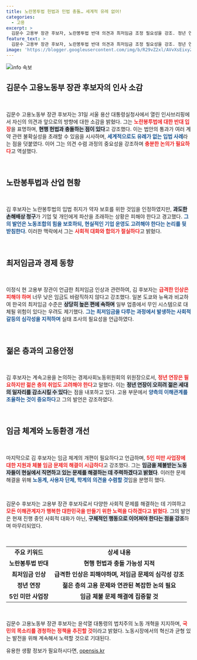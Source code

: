 ```yaml
---
title: 노란봉투법 헌법과 민법 충돌… 세계적 유례 없어!
categories:
  - 고용
excerpt: >
  김문수 고용부 장관 후보자, 노란봉투법 반대 의견과 최저임금 조정 필요성을 강조. 정년 연장 논의는 젊은층 배려해야 한다며 신중한 접근 요구.
feature_text: >
  김문수 고용부 장관 후보자, 노란봉투법 반대 의견과 최저임금 조정 필요성을 강조. 정년 연장 논의는 젊은층 배려해야 한다며 신중한 접근 요구.
image: 'https://blogger.googleusercontent.com/img/b/R29vZ2xl/AVvXsEixyZcFfHzMRdzZMjFBmAUKJYCLCGyLL1o632UiGVXcaFdKo_bkvkuCioo0uUKlGfBVcT3P84aROyZIXSBEx3Aw5nCQ3pTgDom1WDC4m8eifvWiAmWEEVb4x6G_l8C0QH225ldMjyaFvpxGEBGNO37VmDTDMHGhJPq73UglMfDca1-0aw/s1600/blogspot.png'
---
```


<p><img src="https://blogger.googleusercontent.com/img/b/R29vZ2xl/AVvXsEixyZcFfHzMRdzZMjFBmAUKJYCLCGyLL1o632UiGVXcaFdKo_bkvkuCioo0uUKlGfBVcT3P84aROyZIXSBEx3Aw5nCQ3pTgDom1WDC4m8eifvWiAmWEEVb4x6G_l8C0QH225ldMjyaFvpxGEBGNO37VmDTDMHGhJPq73UglMfDca1-0aw/s1600/blogspot.png" alt="info 속보" /></p>

<h2 data-ke-size="size26">김문수 고용노동부 장관 후보자의 인사 소감</h2>

<p data-ke-size="size16">&nbsp;</p>  

<p>김문수 고용노동부 장관 후보자는 31일 서울 용산 대통령실청사에서 열린 인사브리핑에서 자신의 의견과 앞으로의 방향에 대한 소감을 밝혔다. 그는 <b><span style="color: #ee2323;">노란봉투법에 대한 반대 입장</span></b>을 표명하며, <b><span style="background-color: #21538527;">현행 헌법과 충돌하는 점이 있다</span></b>고 강조했다. 이는 법안의 통과가 여러 계약 관련 불확실성을 초래할 수 있음을 시사하며, <b><span style="color: #1a5490;">세계적으로도 유례가 없는 입법 사례</span></b>라는 점을 덧붙였다. 이어 그는 의견 수렴 과정의 중요성을 강조하며 <b><span style="color: #ee2323;">충분한 논의가 필요하다</span></b>고 역설했다. </p>

<p data-ke-size="size16">&nbsp;</p>  

<h2 data-ke-size="size26">노란봉투법과 산업 현황</h2> 

<p data-ke-size="size16">&nbsp;</p>  

<p>김 후보자는 노란봉투법의 입법 취지가 약자 보호를 위한 것임을 인정하였지만, <b><span style="background-color: #21538527;">과도한 손해배상 청구</span></b>가 기업 및 개인에게 파산을 초래하는 상황은 피해야 한다고 경고했다. <b><span style="color: #1a5490;">그의 발언은 노동조합의 힘을 보호하되, 현실적인 기업 운영도 고려해야 한다는 논리를 뒷받침한다</span></b>. 이러한 맥락에서 그는 <b><span style="color: #ee2323;">사회적 대화와 합의가 절실하다</span></b>고 밝혔다.</p>

<p data-ke-size="size16">&nbsp;</p>  

<h2 data-ke-size="size26">최저임금과 경제 동향</h2> 

<p data-ke-size="size16">&nbsp;</p>  

<p>이정식 현 고용부 장관이 언급한 최저임금 인상과 관련하여, 김 후보자는 <b><span style="color: #ee2323;">급격한 인상은 피해야 하며</span></b> 너무 낮은 임금도 바람직하지 않다고 강조했다. 일본 도쿄와 뉴욕과 비교하여 한국의 최저임금 수준은 <b><span style="background-color: #21538527;">상당히 높은 편에 속하며</span></b> 일부 업종에서 무인 시스템으로 대체될 위험이 있다는 우려도 제기했다. <b><span style="color: #1a5490;">그는 최저임금을 다루는 과정에서 발생하는 사회적 갈등의 심각성을 지적하며</span></b> 실태 조사의 필요성을 언급하였다. </p>

<p data-ke-size="size16">&nbsp;</p>  

<h2 data-ke-size="size26">젊은 층과의 고용안정</h2> 

<p data-ke-size="size16">&nbsp;</p>  

<p>김 후보자는 계속고용을 논의하는 경제사회노동위원회의 위원장으로서, <b><span style="color: #ee2323;">정년 연장은 필요하지만 젊은 층의 취업도 고려해야 한다</span></b>고 말했다. 이는 <b><span style="background-color: #21538527;">정년 연장이 오히려 젊은 세대의 일자리를 감소시킬 수 있다</span></b>는 점을 내포하고 있다. 고용 부문에서 <b><span style="color: #1a5490;">양측의 이해관계를 조율하는 것이 중요하다</span></b>고 그의 발언은 강조하였다.</p>

<p data-ke-size="size16">&nbsp;</p>  

<h2 data-ke-size="size26">임금 체계와 노동환경 개선</h2> 

<p data-ke-size="size16">&nbsp;</p>  

<p>마지막으로 김 후보자는 임금 체계의 개편이 필요하다고 언급하며, <b><span style="color: #ee2323;">5인 미만 사업장에 대한 지원과 체불 임금 문제의 해결이 시급하다</span></b>고 강조했다. 그는 <b><span style="background-color: #21538527;">임금을 체불받는 노동자들이 현실에서 직면하고 있는 문제를 해결하는 데 주력하겠다고 밝혔다</span></b>. 이러한 문제 해결을 위해 <b><span style="color: #1a5490;">노동계, 사용자 단체, 학계의 의견을 수렴할 것</span></b>임을 분명히 했다.</p>

<p data-ke-size="size16">&nbsp;</p>  

<p>김문수 후보자는 고용부 장관 후보자로서 다양한 사회적 문제를 해결하는 데 기여하고 <b><span style="color: #ee2323;">모든 이해관계자가 행복한 대한민국을 만들기 위한 노력을 다하겠다고 밝혔다</span></b>. 그의 발언은 현재 진행 중인 사회적 대화가 아닌, <b><span style="background-color: #21538527;">구체적인 행동으로 이어져야 한다는 점을 강조</span></b>하며 마무리되었다. </p>

<p data-ke-size="size16">&nbsp;</p>  

<table style="width:100%">
<tr>
<td style="text-align: center; height: 17px;"><b>주요 키워드</b></td>
<td style="text-align: center; height: 17px;"><b>상세 내용</b></td>
</tr>
<tr>
<td style="text-align: center; height: 17px;"><b>노란봉투법 반대</b></td>
<td style="text-align: center; height: 17px;"><b>현행 헌법과 충돌 가능성 지적</b></td>
</tr>
<tr>
<td style="text-align: center; height: 17px;"><b>최저임금 인상</b></td>
<td style="text-align: center; height: 17px;"><b>급격한 인상은 피해야하며, 저임금 문제의 심각성 강조</b></td>
</tr>
<tr>
<td style="text-align: center; height: 17px;"><b>정년 연장</b></td>
<td style="text-align: center; height: 17px;"><b>젊은 층의 고용 문제와 연관된 복잡한 논의 필요</b></td>
</tr>
<tr>
<td style="text-align: center; height: 17px;"><b>5인 미만 사업장</b></td>
<td style="text-align: center; height: 17px;"><b>임금 체불 문제 해결에 집중할 것</b></td>
</tr>
</table>

<p data-ke-size="size16">&nbsp;</p>  

<p>김문수 고용노동부 장관 후보자는 윤석열 대통령의 법치주의 노동 개혁을 지지하며, <b><span style="color: #ee2323;">국민의 목소리를 경청하는 정책을 추진할 것</span></b>이라고 밝혔다. 노동시장에서의 혁신과 균형 있는 발전을 위해 계속해서 노력할 것으로 기대된다.</p>
유용한 생활 정보가 필요하시다면, <a href="https://opensis.kr" rel="dofollow">opensis.kr</a>


